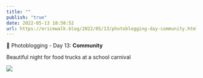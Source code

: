 ```yaml
---
title: ""
publish: "true"
date: 2022-05-13 18:58:52
url: https://ericmwalk.blog/2022/05/13/photoblogging-day-community.html
---
```

📸 Photoblogging - Day 13: **Community**

Beautiful night for food trucks at a school carnival

![](https://ericmwalk.blog/uploads/2022/b48a6de848.jpg)